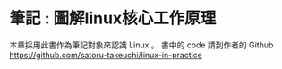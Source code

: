 # 筆記 : 圖解linux核心工作原理
本章採用此書作為筆記對象來認識 Linux 。
書中的 code 請到作者的 Github
https://github.com/satoru-takeuchi/linux-in-practice
